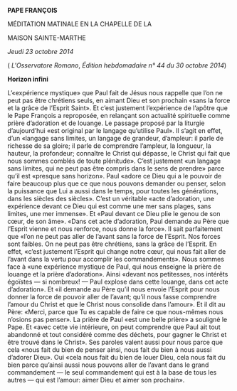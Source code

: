 **PAPE FRANÇOIS**

MÉDITATION MATINALE EN LA CHAPELLE DE LA

MAISON SAINTE-MARTHE

*Jeudi 23 octobre 2014*

( *L'Osservatore Romano*, *Édition hebdomadaire n° 44 du 30 octobre 2014*)

**Horizon infini**

L’«expérience mystique» que Paul fait de Jésus nous rappelle que l’on ne peut pas être chrétiens seuls, en aimant Dieu et son prochain «sans la force et la grâce de l’Esprit Saint». Et c’est justement l’expérience de l’apôtre que le Pape François a reproposée, en relançant son actualité spirituelle comme prière d’adoration et de louange. Le passage proposé par la liturgie d’aujourd’hui «est original par le langage qu’utilise Paul». Il s’agit en effet, d’un «langage sans limites, un langage de grandeur, d’ampleur: il parle de richesse de sa gloire; il parle de comprendre l’ampleur, la longueur, la hauteur, la profondeur; connaître le Christ qui dépasse, le Christ qui fait que nous sommes comblés de toute plénitude». C’est justement «un langage sans limites, qui ne peut pas être compris dans le sens de prendre» parce qu’il est «presque sans horizon». Paul «adore ce Dieu qui a le pouvoir de faire beaucoup plus que ce que nous pouvons demander ou penser, selon la puissance que Lui a aussi dans le temps, pour toutes les générations, dans les siècles des siècles». C’est un véritable «acte d’adoration, une expérience devant ce Dieu qui est comme une mer sans plages, sans limites, une mer immense». Et «Paul devant ce Dieu plie le genou de son cœur, de son âme». «Dans cet acte d’adoration, Paul demande au Père que l’Esprit vienne et nous renforce, nous donne la force». Il sait parfaitement que «l’on ne peut pas aller de l’avant sans la force de l’Esprit. Nos forces sont faibles. On ne peut pas être chrétiens, sans la grâce de l’Esprit. En effet, «c’est justement l’Esprit qui change notre cœur, qui nous fait aller de l’avant dans la vertu pour accomplir les commandements». Nous sommes face à «une expérience mystique de Paul, qui nous enseigne la prière de louange et la prière d’adoration». Ainsi «devant nos petitesses, nos intérêts égoïstes — si nombreux! — Paul explose dans cette louange, dans cet acte d’adoration». Et «il demande au Père qu’il nous envoie l’Esprit pour nous donner la force de pouvoir aller de l’avant; qu’il nous fasse comprendre l’amour du Christ et que le Christ nous consolide dans l’amour». Et il dit au Père: «Merci, parce que Tu es capable de faire ce que nous-mêmes nous n’osions pas penser». La prière de Paul «est une belle prière» a souligné le Pape. Et «avec cette vie intérieure, on peut comprendre que Paul ait tout abandonné et tout considéré comme des déchets, pour gagner le Christ et être trouvé dans le Christ». Ses paroles valent aussi pour nous parce que cela «nous fait du bien de penser ainsi, nous fait du bien à nous aussi d’adorer Dieu». Oui «cela nous fait du bien de louer Dieu, cela nous fait du bien parce qu’ainsi aussi nous pouvons aller de l’avant dans le grand commandement — le seul commandement qui est à la base de tous les autres — qui est l’amour: aimer Dieu et aimer son prochain».